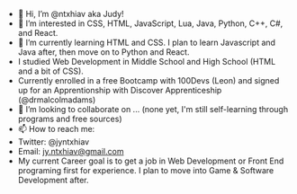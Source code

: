 - 👋 Hi, I’m @ntxhiav aka Judy!
- 👀 I’m interested in CSS, HTML, JavaScript, Lua, Java, Python, C++, C#, and React.
- 🌱 I’m currently learning HTML and CSS. I plan to learn Javascript and Java after, then move on to Python and React.
- I studied Web Development in Middle School and High School (HTML and a bit of CSS).
- Currently enrolled in a free Bootcamp with 100Devs (Leon) and signed up for an Apprentionship with Discover Apprenticeship (@drmalcolmadams)
- 💞️ I’m looking to collaborate on ... (none yet, I'm still self-learning through programs and free sources)
- 📫 How to reach me:
-   Twitter: @jyntxhiav
-   Email: jy.ntxhiav@gmail.com
-   My current Career goal is to get a job in Web Development or Front End programing first for experience. I plan to move into Game & Software Development after. 

<!---
ntxhiav/ntxhiav is a ✨ special ✨ repository because its `README.md` (this file) appears on your GitHub profile.
You can click the Preview link to take a look at your changes.
--->
